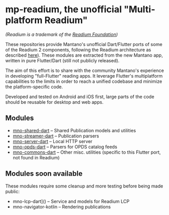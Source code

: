 # mp-readium, the unofficial "Multi-platform Readium"

*(Readium is a trademark of the [Readium Foundation](https://readium.org/))*

These repositories provide Mantano's unofficial Dart/Flutter ports of some of the Readium 2 components, following the Readium architecture as described [here](https://github.com/readium/architecture)). These modules are extracted from the new Mantano app, written in pure Flutter/Dart (still not publicly released).

The aim of this effort is to share with the community Mantano's experience in developing "full-Flutter" reading apps. It leverage Flutter's multiplatform capabilities to the limits in order to reach a unified codebase and minimize the platform-specific code. 

Developed and tested on Android and iOS first, large parts of the code should be reusable for desktop and web apps.

## Modules

* [mno-shared-dart]() – Shared Publication models and utilities
* [mno-streamer-dart]() – Publication parsers
* [mno-server-dart]() – Local HTTP server
* [mno-opds-dart]() – Parsers for OPDS catalog feeds
* [mno-commons-dart]() – Other misc. utilities (specific to this Flutter port, not found in Readium)

## Modules soon available

These modules require some cleanup and more testing before being made public:

* mno-lcp-dart]() – Service and models for Readium LCP
* mno-navigator-kotlin – Rendering publications
